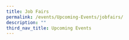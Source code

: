 ```yaml
---
title: Job Fairs
permalink: /events/Upcoming-Events/jobfairs/
description: ""
third_nav_title: Upcoming Events
---
```

